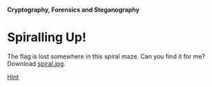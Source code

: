 #### Cryptography, Forensics and Steganography
# Spiralling Up!
The flag is lost somewhere in this spiral maze. Can you find it for me?  
Download [spiral.jpg](https://github.com/Mayank-Parasramka/Klugde-Question-Mayank/blob/8ab3b3fe7b424937e20a93ed179c33a57454ffd4/spiral.jpg).

[Hint](https://github.com/Mayank-Parasramka/Klugde-Question-Mayank/blob/b145bcc2a3b4725b75f4419a6a95fe2f50db66f1/hint.md)
